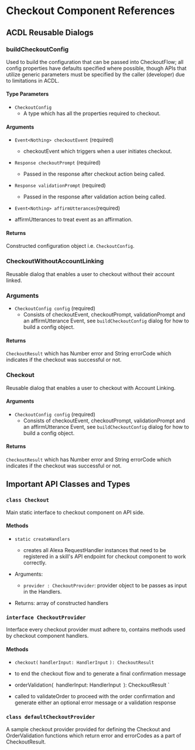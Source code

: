 # Checkout Component References

## ACDL Reusable Dialogs

### buildCheckoutConfig

Used to build the configuration that can be passed into CheckoutFlow; all config properties have defaults specified where possible, though APIs that utilize generic parameters must be specified by the caller (developer) due to limitations in ACDL.

#### Type Parameters

* `CheckoutConfig`
    * A type which has all the properties required to checkout.

#### Arguments

* `Event<Nothing> checkoutEvent` (required)
    * checkoutEvent which triggers when a user initiates checkout.

* `Response checkoutPrompt` (required)
    * Passed in the response after checkout action being called.

* `Response validationPrompt` (required)
    * Passed in the response after validation action being called.

* `Event<Nothing> affirmUtterances`(required)

* affirmUtterances to treat event as an affirmation.

#### Returns

Constructed configuration object i.e. `CheckoutConfig`.

### CheckoutWithoutAccountLinking

Reusable dialog that enables a user to checkout without their account linked.

### Arguments

* `CheckoutConfig config` (required)
    * Consists of checkoutEvent, checkoutPrompt, validationPrompt and an affirmUtterance Event, see `buildCheckoutConfig` dialog for how to build a config object.

#### Returns

`CheckoutResult` which has Number error and String errorCode which indicates if the checkout was successful or not.

### Checkout

Reusable dialog that enables a user to checkout with Account Linking.

#### Arguments

* `CheckoutConfig config` (required)
    * Consists of checkoutEvent, checkoutPrompt, validationPrompt and an affirmUtterance Event, see `buildCheckoutConfig` dialog for how to build a config object.

#### Returns

`CheckoutResult` which has Number error and String errorCode which indicates if the checkout was successful or not.

## Important API Classes and Types

### `class Checkout`

Main static interface to checkout component on API side.

#### Methods

* `static createHandlers`
    *  creates all Alexa RequestHandler instances that need to be registered in a skill's API endpoint for checkout component to work correctly.

* Arguments:
    * `provider : CheckoutProvider`: provider object to be passes as input in the Handlers.

* Returns: array of constructed handlers

### `interface CheckoutProvider`

Interface every checkout provider must adhere to, contains methods used by checkout component handlers.

#### Methods

* `checkout(`
`handlerInput: HandlerInput`
`): CheckoutResult `

* to end the checkout flow and to generate a final confirmation message

* orderValidation(`
`handlerInput: HandlerInput`
`): CheckoutResult `

* called to validateOrder to proceed with the order confirmation and generate either an optional error message or a validation response

### `class defaultCheckoutProvider`

A sample checkout provider provided for defining the Checkout and OrderValidation functions which return error and errorCodes as a part of CheckoutResult.